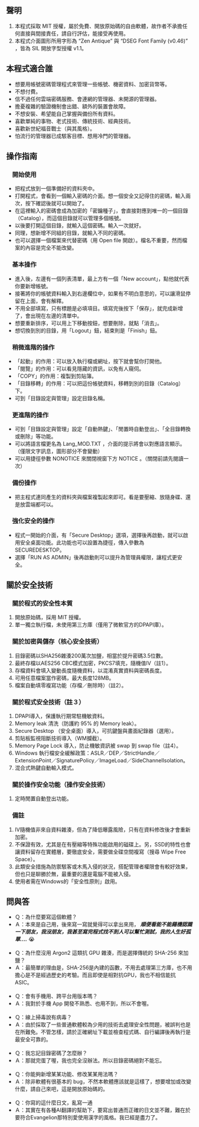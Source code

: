## 聲明

1.  本程式採取 MIT 授權，屬於免費、開放原始碼的自由軟體，故作者不承擔任何直接與間接責任，請自行評估，能接受再使用。
2.  本程式介面圖形所用字形為 “Zen Antique” 與 “DSEG Font Family (v0.46)” ，皆為 SIL 開放字型授權 v1.1。

## 本程式適合誰

*   想要用帳號密碼管理程式來管理一些帳號、機密資料、加密貨幣等。
*   不想付費。
*   信不過任何雲端密碼服務、會連網的管理器、未開源的管理器。
*   擔憂複雜的驗證機制會出錯、額外的裝置會故障。
*   不想安裝、希望能自己掌握與備份所有資料。
*   喜歡單純的事物、老式技術、傳統技術、經典技術。
*   喜歡新世紀福音戰士（與其風格）。
*   怕流行的管理器已成駭客目標、想用冷門的管理器。

## 操作指南

### 　開始使用

*   把程式放到一個準備好的資料夾中。
*   打開程式，會看到一個輸入密碼的介面。想一個安全又記得住的密碼，輸入兩次，按下確認後就可以開始了。
*   在這裡輸入的密碼會成為加密的「密鑰種子」，會直接對應到唯一的一個目錄（Catalog），而這個目錄就可以管理多個帳號。
*   以後要打開這個目錄，就輸入這個密碼。輸入一次就好。
*   同理，想新增不同組的目錄，就輸入不同的密碼。
*   也可以選擇一個檔案來代替密碼（用 Open file 開啟）。檔名不重要，然而檔案的內容是完全不能改變。

### 　基本操作

*   進入後，左邊有一個列表清單，最上方有一個「New account」，點他就代表你要新增帳號。
*   接著將你的帳號資料輸入到右邊欄位中，如果有不明白意思的，可以讓滑鼠停留在上面，會有解釋。
*   不用全部填寫，只有標題是必填項目。填寫完後按下「保存」，就完成新增了，會出現在左邊的清單中。
*   想要重新排序，可以用上下移動按鈕，想要刪除，就點「消去」。
*   想切換到別的目錄，用「Logout」鈕，結束則是「Finish」鈕。

### 　稍微進階的操作

*   「起動」的作用：可以放入執行檔或網址，按下就會幫你打開他。
*   「閱覽」的作用：可以看見隱藏的資訊，以免有人窺伺。
*   「COPY」的作用：複製到剪貼簿。
*   「目錄移轉」的作用：可以把這份帳號資料，移轉到別的目錄（Catalog）下。
*   可到「目錄設定與管理」設定目錄名稱。

### 　更進階的操作

*   可到「目錄設定與管理」設定「自動熱鍵」、「閒置時自動登出」、「全目錄轉換或刪除」等功能。
*   可以將語言檔更名為 Lang_MOD.TXT ，介面的提示將會以對應語言顯示。（僅限文字訊息，圖形部分不會變動）
*   可以用捷徑參數 NONOTICE 來關閉視窗下方 NOTICE 。（關閉前請先閱讀一次）

### 　備份操作

*   把主程式連同產生的資料夾與檔案複製起來即可。看是要壓縮、放隨身碟、還是放雲端都可以。

### 　強化安全的操作

*   程式一開始的介面，有「Secure Desktop」選項，選擇後再啟動，就可以啟用安全桌面功能。此功能也可以設置為捷徑，傳入參數為 SECUREDESKTOP。
*   選擇「RUN AS ADMIN」後再啟動則可以提升為管理員權限，讓程式更安全。

## 關於安全技術

### 　關於程式的安全性本質

1.  開放原始碼，採用 MIT 授權。
2.  單一獨立執行檔，未使用第三方庫（僅用了微軟官方的DPAPI庫）。

### 　關於加密與儲存（核心安全技術）

1.  目錄密碼以SHA256雜湊200萬次加鹽，相當於提升密碼3.5位數。
2.  最終存檔以AES256 CBC模式加密，PKCS7填充，隨機值IV（註1）。
3.  存檔資料會填入變動長度隨機資料，以混淆真實資料與密碼長度。
4.  可用任意檔案當作密碼，最大長度128MB。
5.  檔案自動填零複寫功能（存檔／刪除時）（註2）。

### 　關於程式安全技術（註３）

1.  DPAPI導入，保護執行期常駐機敏資料。
2.  Memory leak 清洗（防護約 95% 的 Memory leak）。
3.  Secure Desktop （安全桌面）導入，可抗鍵盤與畫面紀錄器（選用）。
4.  剪貼板監視阻斷技術導入（WM攔截）。
5.  Memory Page Lock 導入，防止機敏資訊被 swap 到 swap file（註4）。
6.  Windows 執行檔安全緩解政策：ASLR／DEP／StrictHandle／ExtensionPoint／SignaturePolicy／ImageLoad／SideChannelIsolation。
7.  混合式熱鍵自動輸入模式。

### 　關於操作安全功能（操作安全技術）

1.  定時閒置自動登出功能。

### 　備註

1.  IV隨機值非來自資料雜湊，但為了降低曝露風險，只有在資料修改後才會重新加密。
2.  不保證有效，尤其是在有壓縮等特殊功能啟用的磁碟上。另，SSD的特性也會讓資料留存在實體層，要徹底安全，需要做全碟空間複寫（搜尋 Wipe Free Space）。
3.  此類安全措施為防禦駭客或木馬入侵的狀況，搭配管理者權限會有較好效果，但也只是聊勝於無，最重要的還是電腦不能被入侵。
4.  使用者需在Windows的「安全性原則」啟用。

## 問與答

*   Ｑ：為什麼要寫這個軟體？
*   Ａ：本來是自己用，後來寫一寫就覺得可以拿出來用， _**順便看能不能藉機認識一下朋友，我沒朋友，我甚至寫完程式找不到人可以幫忙測試，我的人生好孤單.…**_ 😭  
     
*   Ｑ：為什麼沒用 Argon2 這類抗 GPU 雜湊，而是選擇傳統的 SHA-256 來加鹽？
*   Ａ：最簡單的理由是，SHA-256是內建的函數，不用去處理第三方庫，也不用擔心是不是經過歷史的考驗。而且即使是相對抗GPU，我也不相信能抗ASIC。  
     
*   Ｑ：會有手機用、跨平台用版本嗎？
*   Ａ：我對於手機 App 開發不熟悉、也用不到，所以不會喔。  
     
*   Ｑ：線上掃毒說有病毒？
*   Ａ：由於採取了一些普通軟體較為少用的技術去處理安全性問題，被誤判也是在所難免。不管怎樣，請於正確網址下載並檢查程式碼、自行編譯後再執行是最安全可靠的。  
     
*   Ｑ：我忘記目錄密碼了怎麼辦？
*   Ａ：那就完蛋了喔，我也完全沒辦法。所以目錄密碼絕對不能忘。  
     
*   Ｑ：你能夠新增某某功能、修改某某用法嗎？
*   Ａ：除非軟體有很基本的 bug，不然本軟體應該就是這樣了，想要增加或改變什麼，請自己來吧，這是開放原始碼的。  
     
*   Ｑ：你寫的這什麼日文，亂寫一通
*   Ａ：其實在有各種AI翻譯的幫助下，要寫出普通而正確的日文並不難，難在於要符合Evangelion那特別愛使用漢字的風格。我已經是盡力了。
